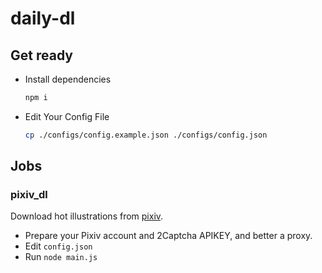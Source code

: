 # daily-dl

## Get ready

- Install dependencies

  ```bash
  npm i
  ```

- Edit Your Config File

  ```bash
  cp ./configs/config.example.json ./configs/config.json
  ```

## Jobs

### pixiv_dl

Download hot illustrations from [pixiv](https://www.pixiv.net).

- Prepare your Pixiv account and 2Captcha APIKEY, and better a proxy.
- Edit `config.json`
- Run `node main.js`
